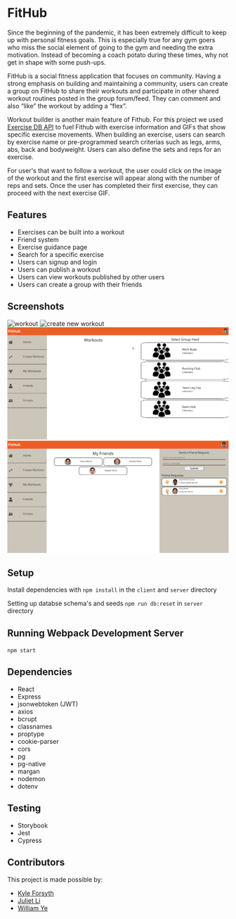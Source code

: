 # FitHub

Since the beginning of the pandemic, it has been extremely difficult to keep up with personal fitness goals. This is especially true for any gym goers who miss the social element of going to the gym and needing the extra motivation. Instead of becoming a coach potato during these times, why not get in shape with some push-ups.

FitHub is a social fitness application that focuses on community. Having a strong emphasis on building and maintaining a community, users can create a group on FitHub to share their workouts and participate in other shared workout routines  posted in the group forum/feed. They can comment and also “like” the workout by adding a “flex”.

Workout builder is another main feature of Fithub. For this project we used [Exercise DB API](https://rapidapi.com/justin-WFnsXH_t6/api/exercisedb/) to fuel Fithub with exercise information and GIFs that show specific exercise movements. When building an exercise, users can search by exercise name or pre-programmed search criterias such as legs, arms, abs, back and bodyweight. Users can also define the sets and reps for an exercise.

For user's that want to follow a workout, the user could click on the image of the workout and the first exercise will appear along with the number of reps and sets. Once the user has completed their first exercise, they can proceed with the next exercise GIF.

## Features

- Exercises can be built into a workout
- Friend system
- Exercise guidance page
- Search for a specific exercise
- Users can signup and login
- Users can publish a workout
- Users can view workouts published by other users
- Users can create a group with their friends

## Screenshots

![workout](./screenshots/workout.gif)
![create new workout](./screenshots/create_workout.gif)
![like nad comment](./screenshots/like_and_comment.gif)
![friend request](./screenshots/friend_request.gif)

## Setup

Install dependencies with `npm install` in the `client` and `server` directory

Setting up databse schema's and seeds `npm run db:reset` in `server` directory

## Running Webpack Development Server

`npm start`

## Dependencies

- React
- Express
- jsonwebtoken (JWT)
- axios
- bcrupt
- classnames
- proptype
- cookie-parser
- cors
- pg
- pg-native
- margan
- nodemon
- dotenv

## Testing

- Storybook
- Jest
- Cypress

## Contributors

This project is made possible by:

- [Kyle Forsyth](https://github.com/cupokyle)
- [Juliet Li](https://github.com/Julietmtl)
- [William Ye](https://github.com/zeeplo)
